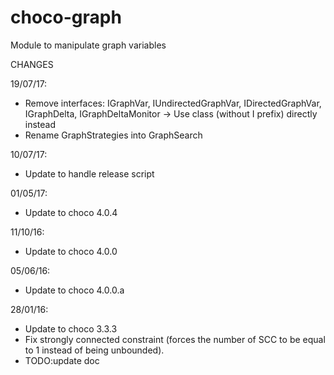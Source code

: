 choco-graph
===========

Module to manipulate graph variables

CHANGES

19/07/17:
- Remove interfaces: IGraphVar, IUndirectedGraphVar, IDirectedGraphVar, IGraphDelta, IGraphDeltaMonitor
-> Use class (without I prefix) directly instead
- Rename GraphStrategies into GraphSearch

10/07/17:
- Update to handle release script

01/05/17:
- Update to choco 4.0.4

11/10/16:
- Update to choco 4.0.0

05/06/16:
- Update to choco 4.0.0.a

28/01/16:
- Update to choco 3.3.3
- Fix strongly connected constraint (forces the number of SCC to be equal to 1 instead of being unbounded).
- TODO:update doc
